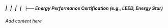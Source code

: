 ##### |   |   |   |   ├── Energy Performance Certification (e.g., LEED, Energy Star)

*Add content here*